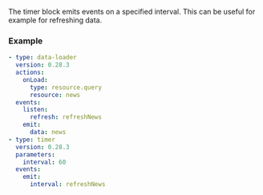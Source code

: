 The timer block emits events on a specified interval. This can be useful for example for refreshing
data.

### Example

```yaml
- type: data-loader
  version: 0.28.3
  actions:
    onLoad:
      type: resource.query
      resource: news
  events:
    listen:
      refresh: refreshNews
    emit:
      data: news
- type: timer
  version: 0.28.3
  parameters:
    interval: 60
  events:
    emit:
      interval: refreshNews
```
